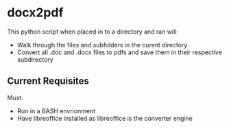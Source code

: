 # docx2pdf
This python script when placed in to a directory and ran will:
- Walk through the files and subfolders in the curent directory
- Convert all .doc and .docx files to pdfs and save them in their respective subdirectory
## Current Requisites
Must:
- Run in a BASH envrionment
- Have libreoffice installed as libreoffice is the converter engine
